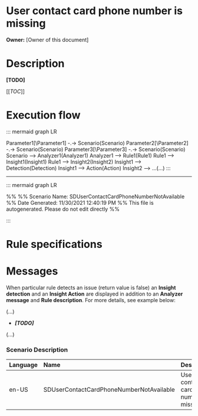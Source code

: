# User contact card phone number is missing
**Owner:** [Owner of this document]

# Description

**[TODO]**

[[_TOC_]]

# Execution flow

::: mermaid
graph LR

Parameter1[\Parameter1\] -.-> Scenario(Scenario)
Parameter2[\Parameter2\] -.-> Scenario(Scenario)
Parameter3[\Parameter3\] -.-> Scenario(Scenario)
Scenario --> Analyzer1(Analyzer1)
Analyzer1 --> Rule1(Rule1)
Rule1 --> Insight1(Insight1)
Rule1 --> Insight2(Insight2)
Insight1 --> Detection(Detection)
Insight1 --> Action(Action)
Insight2 --> ...(...)
:::
___
::: mermaid
graph LR

%%
%% Scenario Name: SDUserContactCardPhoneNumberNotAvailable
%% Date Generated: 11/30/2021 12:40:19 PM
%% This file is autogenerated. Please do not edit directly
%%



:::


# Rule specifications


# Messages
When particular rule detects an issue (return value is false) an **Insight detection** 
and an **Insight Action** are displayed in addition to an **Analyzer message** and **Rule description**.
For more details, see example below:

(...)
- ***[TODO]***

(...)


### Scenario Description
| **Language** | **Name** | **Description** |
|:----------|:------|:-------------|
| en-US | SDUserContactCardPhoneNumberNotAvailable | User contact card phone number is missing














